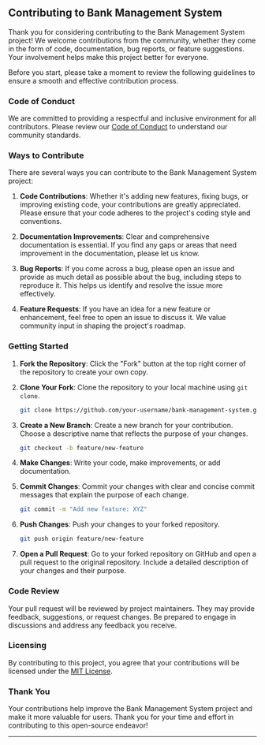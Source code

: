 ## Contributing to Bank Management System

Thank you for considering contributing to the Bank Management System project! We welcome contributions from the community, whether they come in the form of code, documentation, bug reports, or feature suggestions. Your involvement helps make this project better for everyone.

Before you start, please take a moment to review the following guidelines to ensure a smooth and effective contribution process.

### Code of Conduct

We are committed to providing a respectful and inclusive environment for all contributors. Please review our [Code of Conduct](CODE_OF_CONDUCT.md) to understand our community standards.

### Ways to Contribute

There are several ways you can contribute to the Bank Management System project:

1. **Code Contributions**: Whether it's adding new features, fixing bugs, or improving existing code, your contributions are greatly appreciated. Please ensure that your code adheres to the project's coding style and conventions.

2. **Documentation Improvements**: Clear and comprehensive documentation is essential. If you find any gaps or areas that need improvement in the documentation, please let us know.

3. **Bug Reports**: If you come across a bug, please open an issue and provide as much detail as possible about the bug, including steps to reproduce it. This helps us identify and resolve the issue more effectively.

4. **Feature Requests**: If you have an idea for a new feature or enhancement, feel free to open an issue to discuss it. We value community input in shaping the project's roadmap.

### Getting Started

1. **Fork the Repository**: Click the "Fork" button at the top right corner of the repository to create your own copy.

2. **Clone Your Fork**: Clone the repository to your local machine using `git clone`.

   ```bash
   git clone https://github.com/your-username/bank-management-system.git
   ```

3. **Create a New Branch**: Create a new branch for your contribution. Choose a descriptive name that reflects the purpose of your changes.

   ```bash
   git checkout -b feature/new-feature
   ```

4. **Make Changes**: Write your code, make improvements, or add documentation.

5. **Commit Changes**: Commit your changes with clear and concise commit messages that explain the purpose of each change.

   ```bash
   git commit -m "Add new feature: XYZ"
   ```

6. **Push Changes**: Push your changes to your forked repository.

   ```bash
   git push origin feature/new-feature
   ```

7. **Open a Pull Request**: Go to your forked repository on GitHub and open a pull request to the original repository. Include a detailed description of your changes and their purpose.

### Code Review

Your pull request will be reviewed by project maintainers. They may provide feedback, suggestions, or request changes. Be prepared to engage in discussions and address any feedback you receive.

### Licensing

By contributing to this project, you agree that your contributions will be licensed under the [MIT License](LICENSE).

### Thank You

Your contributions help improve the Bank Management System project and make it more valuable for users. Thank you for your time and effort in contributing to this open-source endeavor!

---

